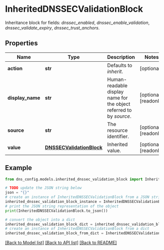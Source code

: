 # InheritedDNSSECValidationBlock

Inheritance block for fields: _dnssec_enabled_, _dnssec_enable_validation_, _dnssec_validate_expiry_, _dnssec_trust_anchors_.

## Properties

Name | Type | Description | Notes
------------ | ------------- | ------------- | -------------
**action** | **str** | Defaults to _inherit_. | [optional] 
**display_name** | **str** | Human-readable display name for the object referred to by _source_. | [optional] [readonly] 
**source** | **str** | The resource identifier. | [optional] [readonly] 
**value** | [**DNSSECValidationBlock**](DNSSECValidationBlock.md) | Inherited value. | [optional] [readonly] 

## Example

```python
from dns_config.models.inherited_dnssec_validation_block import InheritedDNSSECValidationBlock

# TODO update the JSON string below
json = "{}"
# create an instance of InheritedDNSSECValidationBlock from a JSON string
inherited_dnssec_validation_block_instance = InheritedDNSSECValidationBlock.from_json(json)
# print the JSON string representation of the object
print(InheritedDNSSECValidationBlock.to_json())

# convert the object into a dict
inherited_dnssec_validation_block_dict = inherited_dnssec_validation_block_instance.to_dict()
# create an instance of InheritedDNSSECValidationBlock from a dict
inherited_dnssec_validation_block_from_dict = InheritedDNSSECValidationBlock.from_dict(inherited_dnssec_validation_block_dict)
```
[[Back to Model list]](../README.md#documentation-for-models) [[Back to API list]](../README.md#documentation-for-api-endpoints) [[Back to README]](../README.md)


